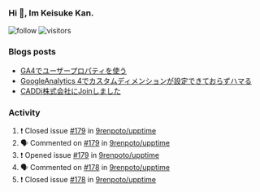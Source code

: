 ### Hi 👋, Im Keisuke Kan.

<!--
**9renpoto/9renpoto** is a ✨ _special_ ✨ repository because its `README.md` (this file) appears on your GitHub profile.

Here are some ideas to get you started:

- 🔭 I’m currently working on ...
- 🌱 I’m currently learning ...
- 👯 I’m looking to collaborate on ...
- 🤔 I’m looking for help with ...
- 💬 Ask me about ...
- 📫 How to reach me: ...
- 😄 Pronouns: ...
- ⚡ Fun fact: ...
-->

![follow](https://img.shields.io/github/followers/9renpoto?label=Follow&style=social)
![visitors](https://komarev.com/ghpvc/?username=9renpoto&label=Profile%20views&color=0e75b6&style=flat)

### Blogs posts

<!-- BLOG-POST-LIST:START -->
- [GA4でユーザープロパティを使う](https://9renpoto.dev/2021/02/21/google-analytics-4-user-properties/)
- [GoogleAnalytics 4でカスタムディメンションが設定できておらずハマる](https://9renpoto.dev/2021/02/13/google-analytics-4/)
- [CADDi株式会社にJoinしました](https://9renpoto.dev/2020/12/05/join/)
<!-- BLOG-POST-LIST:END -->

### Activity

<!--START_SECTION:activity-->
1. ❗️ Closed issue [#179](https://github.com/9renpoto/upptime/issues/179) in [9renpoto/upptime](https://github.com/9renpoto/upptime)
2. 🗣 Commented on [#179](https://github.com/9renpoto/upptime/issues/179) in [9renpoto/upptime](https://github.com/9renpoto/upptime)
3. ❗️ Opened issue [#179](https://github.com/9renpoto/upptime/issues/179) in [9renpoto/upptime](https://github.com/9renpoto/upptime)
4. 🗣 Commented on [#178](https://github.com/9renpoto/upptime/issues/178) in [9renpoto/upptime](https://github.com/9renpoto/upptime)
5. ❗️ Closed issue [#178](https://github.com/9renpoto/upptime/issues/178) in [9renpoto/upptime](https://github.com/9renpoto/upptime)
<!--END_SECTION:activity-->

<!--START_SECTION:waka-->
<!--END_SECTION:waka-->